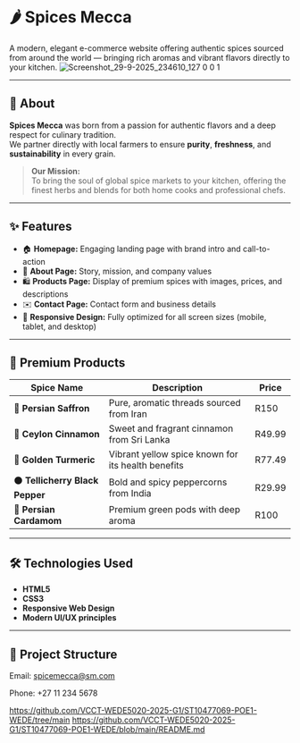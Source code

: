 # 🌶️ Spices Mecca

A modern, elegant e-commerce website offering authentic spices sourced from around the world — bringing rich aromas and vibrant flavors directly to your kitchen.
![Screenshot_29-9-2025_234610_127 0 0 1](https://github.com/user-attachments/assets/99e2d7ec-83c6-4e92-8584-b45f2b027d53)

---

## 📖 About

**Spices Mecca** was born from a passion for authentic flavors and a deep respect for culinary tradition.  
We partner directly with local farmers to ensure **purity**, **freshness**, and **sustainability** in every grain.

> **Our Mission:**  
> To bring the soul of global spice markets to your kitchen, offering the finest herbs and blends for both home cooks and professional chefs.

---

## ✨ Features

- 🏠 **Homepage:** Engaging landing page with brand intro and call-to-action  
- 🧭 **About Page:** Story, mission, and company values  
- 🛍️ **Products Page:** Display of premium spices with images, prices, and descriptions  
- ✉️ **Contact Page:** Contact form and business details  
- 📱 **Responsive Design:** Fully optimized for all screen sizes (mobile, tablet, and desktop)

---

## 🛒 Premium Products

| Spice Name | Description | Price |
|-------------|--------------|--------|
| 🌸 **Persian Saffron** | Pure, aromatic threads sourced from Iran | R150 |
| 🌿 **Ceylon Cinnamon** | Sweet and fragrant cinnamon from Sri Lanka | R49.99 |
| 💛 **Golden Turmeric** | Vibrant yellow spice known for its health benefits | R77.49 |
| ⚫ **Tellicherry Black Pepper** | Bold and spicy peppercorns from India | R29.99 |
| 💚 **Persian Cardamom** | Premium green pods with deep aroma | R100 |

---

## 🛠️ Technologies Used

- **HTML5**
- **CSS3**
- **Responsive Web Design**
- **Modern UI/UX principles**

---

## 📁 Project Structure



Email: spicemecca@sm.com

Phone: +27 11 234 5678

https://github.com/VCCT-WEDE5020-2025-G1/ST10477069-POE1-WEDE/tree/main
https://github.com/VCCT-WEDE5020-2025-G1/ST10477069-POE1-WEDE/blob/main/README.md

